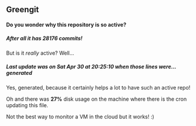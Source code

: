 ## Greengit

#### Do you wonder why this repository is so active?

##### After all it has 28176 commits!

But is it *really* active? Well...

##### Last update was on Sat Apr 30 at 20:25:10 when those lines were... generated

Yes, generated, because it certainly helps a lot to have such an active repo!

Oh and there was **27%** disk usage on the machine
where there is the cron updating this file.

Not the best way to monitor a VM in the cloud but it works! :)
